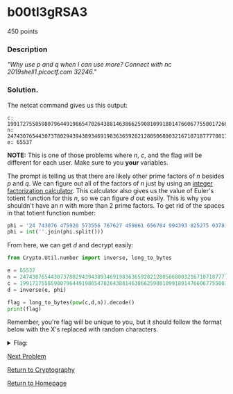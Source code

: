 # b00tl3gRSA3
450 points

### Description
*"Why use p and q when I can use more? Connect with nc 2019shell1.picoctf.com 32246."*

### Solution.
The netcat command gives us this output:
```
c: 19917275585980796449198654702643881463866259081099180147660677550017266804143647536239273206662674516541170246433647342125030297304125335283770925537720663128307037358615671099881833745794284389593987728640359305511677530773509594499624086860149695080575581825814156925179497214532322738250051834463862808383851177854144316327924418884700269606
n: 24743076544307378029439438934691983636592821280506800321671071877770817095888762269304705230716959073487835338303901201537927199370318875296963092116868221883457102127173920239837201194883126169845096350858585618633295385160689433201606899279431183933235128978735654790909430515270889975466281471118588710004292183104780428112492179434246094683
e: 65537
```
**NOTE:** This is one of those problems where *n*, *c*, and the flag will be different for each user. Make sure to you **your** variables.

The prompt is telling us that there are likely other prime factors of *n* besides *p* and *q*. We can figure out all of the factors of *n* just by using an [integer
factorization calculator](https://www.alpertron.com.ar/ECM.HTM). This calculator also gives us the value of Euler's totient function for this *n*, so we can figure 
*d* out easily. This is why you shouldn't have an *n* with more than 2 prime factors. To get rid of the spaces in that totient function number:
```python
phi = '24 743076 475920 573556 767627 459861 656784 994393 825275 037810 971639 170497 516242 852396 349929 947918 091915 798580 197890 196277 106289 624603 574953 093245 061953 655578 763336 554530 832088 346251 798820 986205 843274 971054 847337 138851 279436 145185 866285 213197 685796 919607 081638 654262 847567 092829 300121 018265 979186 106012 297203 436592 562609 903675 283341 312000 000000 000000'
phi = int(''.join(phi.split()))
```
From here, we can get *d* and decrypt easily:
```python
from Crypto.Util.number import inverse, long_to_bytes

e = 65537
n = 24743076544307378029439438934691983636592821280506800321671071877770817095888762269304705230716959073487835338303901201537927199370318875296963092116868221883457102127173920239837201194883126169845096350858585618633295385160689433201606899279431183933235128978735654790909430515270889975466281471118588710004292183104780428112492179434246094683
c = 19917275585980796449198654702643881463866259081099180147660677550017266804143647536239273206662674516541170246433647342125030297304125335283770925537720663128307037358615671099881833745794284389593987728640359305511677530773509594499624086860149695080575581825814156925179497214532322738250051834463862808383851177854144316327924418884700269606
d = inverse(e, phi)

flag = long_to_bytes(pow(c,d,n)).decode()
print(flag)
```

Remember, you're flag will be unique to you, but it should follow the format below with the X's replaced with random characters.
<details>
  <summary>Flag:</summary>
  picoCTF{too_many_fact0rs_XXXXXXX}
</details>

[Next Problem](https://github.com/sdvickers98/picoCTF-2019-Walkthrough/blob/master/cryptography/%2315%20-%20john_pollard.md)

[Return to Cryptography](https://github.com/sdvickers98/picoCTF-2019-Walkthrough/blob/master/cryptography/%230%20-%20Cryptography%20Home%20Page.md)

[Return to Homepage](https://github.com/sdvickers98/picoCTF-2019-Walkthrough)

